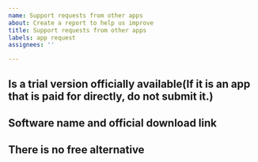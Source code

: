 ```yaml
---
name: Support requests from other apps
about: Create a report to help us improve
title: Support requests from other apps
labels: app request
assignees: ''

---
```


**Is a trial version officially available(If it is an app that is paid for directly, do not submit it.)**
-

**Software name and official download link**
-

**There is no free alternative**
-
